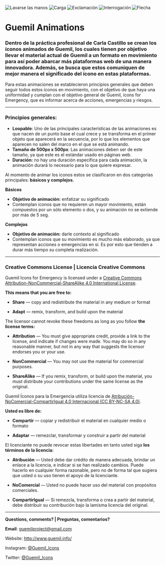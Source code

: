![Lavarse las manos](Gifs/Lavarse_las_manos_Guemil.gif)
![Carga](Gifs/Carga_Guemil.gif)
![Exclamación](Gifs/Exclamacion_Guemil.gif)
![Interrogación](Gifs/Interrogacion_Guemil.gif)
![Flecha](Gifs/Flecha_Guemil.gif)

# Guemil Animations


### Dentro de la práctica profesional de Carla Castillo se crean los íconos animados de Guemil, los cuales tienen por objetivo llevar el material actual de Guemil a un formato en movimiento para así poder abarcar más plataformas web de una manera innovadora. Además, se busca que estos comuniquen de mejor manera el significado del ícono en estas plataformas. 


Para estas animaciones se establecieron principios generales que deben seguir todos estos íconos en movimiento, con el objetivo de que haya una uniformidad y cumplan con el objetivo general de Guemil, icons for Emergency, que es informar acerca de acciones, emergencias y riesgos. 

- - - - - - - - -

### Principios generales:

- **Loopable**: Uno de las principales características de las animaciones es que nacen de un punto base el cual crece y se transforma en el primer objeto que aparecerá en la secuencia, por lo que los elementos que aparecen no salen del marco en el que se está animando. 
- **Tamaño de 500px x 500px**: Las animaciones deben ser de este tamaño, ya que este es el estándar usado en páginas web.
- **Duración:** no hay una duración específica para cada animación, la animación durará lo necesario para lo que quiere expresar. 


Al momento de animar los iconos estos se clasificaron en dos categorías principales: **básicos y complejos.** 


**Básicos**
- **Objetivo de animación:** enfatizar su significado 
- Contemplan iconos que no requieren un mayor movimiento, están compuestos por un sólo elemento o dos, y su animación no se extiende por más de 5 seg. 


**Complejos**
- **Objetivo de animación:** darle contexto al significado 
- Contemplan iconos que su movimiento es mucho más elaborado, ya que representan acciones o emergencias en sí. Es por esto que tienden a durar más tiempo su completa realización. 

- - - - - - - - - 

### Creative Commons License | Licencia Creative Commons

Guemil Icons for Emergency is licensed under a <a rel="license" href="http://creativecommons.org/licenses/by-nc-sa/4.0/">Creative Commons Attribution-NonCommercial-ShareAlike 4.0 International License</a>.

**This means that you are free to:**

- **Share** — copy and redistribute the material in any medium or format

- **Adapt** — remix, transform, and build upon the material

The licensor cannot revoke these freedoms as long as you follow **the license terms:**

- **Attribution** — You must give appropriate credit, provide a link to the license, and indicate if changes were made. You may do so in any reasonable manner, but not in any way that suggests the licensor endorses you or your use.

- **NonCommercial** — You may not use the material for commercial purposes.

- **ShareAlike** — If you remix, transform, or build upon the material, you must distribute your contributions under the same license as the original.

Guemil Íconos para la Emergencia utiliza licencia de <a rel="Licencia" href="https://creativecommons.org/licenses/by-nc-sa/4.0/deed.es">Atribución-NoComercial-CompartirIgual 4.0 Internacional (CC BY-NC-SA 4.0)</a>.

**Usted es libre de:**

- **Compartir** — copiar y redistribuir el material en cualquier medio o formato

- **Adaptar** — remezclar, transformar y construir a partir del material

El licenciante no puede revocar estas libertades en tanto usted siga **los términos de la licencia:**

- **Atribución** — Usted debe dar crédito de manera adecuada, brindar un enlace a la licencia, e indicar si se han realizado cambios. Puede hacerlo en cualquier forma razonable, pero no de forma tal que sugiera que usted o su uso tienen el apoyo de la licenciante.

- **NoComercial** — Usted no puede hacer uso del material con propósitos comerciales.

- **CompartirIgual** — Si remezcla, transforma o crea a partir del material, debe distribuir su contribución bajo la lamisma licencia del original.

- - - - - - - - - 

**Questions, comments? | Preguntas, comentarios?**

**Email**: guemilproject@gmail.com

Website: http://www.guemil.info/

Instagram: [@Guemil_Icons](https://www.instagram.com/Guemil_Icons/)

Twitter: [@Guemil_Icons](https://twitter.com/Guemil_Icons)

